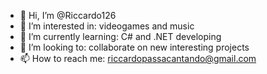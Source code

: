 - 👋 Hi, I’m @Riccardo126
- 👀 I’m interested in: videogames and music
- 🌱 I’m currently learning: C# and .NET developing
- 💞️ I’m looking to: collaborate on new interesting projects
- 📫 How to reach me: riccardopassacantando@gmail.com
